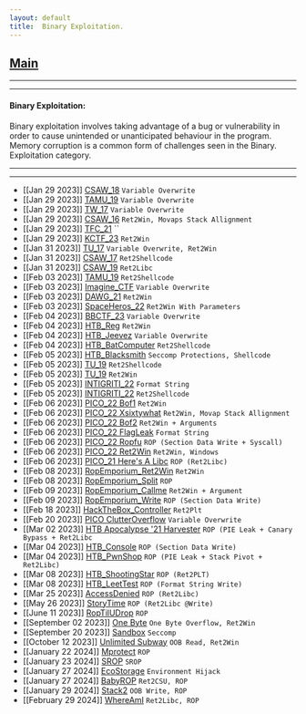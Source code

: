 ```yaml
---
layout: default
title:  Binary Exploitation.
---
```


<h2 class="menu-header" id="index"><a href="../../index.html">Main</a></h2>
<hr>

* * *
<h4 class="menu-header" id="binaryexp">Binary Exploitation:</h4>
Binary exploitation involves taking advantage of a bug or vulnerability in order to cause unintended or unanticipated behaviour in the program. Memory corruption is a common form of challenges seen in the Binary. Exploitation category.
<hr>
<hr>

- [[Jan 29 2023]] [CSAW_18](https://markuched13.github.io/posts/bof/boi.html) `Variable Overwrite`
- [[Jan 29 2023]] [TAMU_19](https://markuched13.github.io/posts/bof/pwn1.html) `Variable Overwrite`
- [[Jan 29 2023]] [TW_17](https://markuched13.github.io/posts/bof/justdoit.html) `Variable Overwrite`
- [[Jan 29 2023]] [CSAW_16](https://markuched13.github.io/posts/bof/warmup.html) `Ret2Win, Movaps Stack Allignment`
- [[Jan 29 2023]] [TFC_21](https://markuched13.github.io/posts/bof/secret.html) ``
- [[Jan 29 2023]] [KCTF_23](https://markuched13.github.io/posts/bof/chall.html) `Ret2Win`
- [[Jan 31 2023]] [TU_17](https://markuched13.github.io/posts/bof/vulnchat.html) `Variable Overwrite, Ret2Win`
- [[Jan 31 2023]] [CSAW_17](https://markuched13.github.io/posts/bof/pilot.html) `Ret2Shellcode`
- [[Jan 31 2023]] [CSAW_19](https://markuched13.github.io/posts/bof/babyboi.html) `Ret2Libc`
- [[Feb 03 2023]] [TAMU_19](https://markuched13.github.io/posts/bof/pwn3.html) `Ret2Shellcode`
- [[Feb 03 2023]] [Imagine_CTF](https://markuched13.github.io/posts/bof/stackoverflow.html) `Variable Overwrite`
- [[Feb 03 2023]] [DAWG_21](https://markuched13.github.io/posts/bof/bofit.html) `Ret2Win`
- [[Feb 03 2023]] [SpaceHeros_22](https://markuched13.github.io/posts/bof/vader.html) `Ret2Win With Parameters`
- [[Feb 04 2023]] [BBCTF_23](https://markuched13.github.io/posts/bof/ezpwn1.html) `Variable Overwrite`
- [[Feb 04 2023]] [HTB_Reg](https://markuched13.github.io/posts/bof/reg.html) `Ret2Win`
- [[Feb 04 2023]] [HTB_Jeevez](https://h4ckyou.github.io/posts/bof/posts/jeevez.html) `Variable Overwrite`
- [[Feb 04 2023]] [HTB_BatComputer](https://markuched13.github.io/posts/bof/bat.html) `Ret2Shellcode`
- [[Feb 05 2023]] [HTB_Blacksmith](https://markuched13.github.io/posts/bof/blacksmith.html) `Seccomp Protections, Shellcode`
- [[Feb 05 2023]] [TU_19](https://markuched13.github.io/posts/bof/shellme.html) `Ret2Shellcode`
- [[Feb 05 2023]] [TU_19](https://markuched13.github.io/posts/bof/thefirst.html) `Ret2Win`
- [[Feb 05 2023]] [INTIGRITI_22](https://markuched13.github.io/posts/bof/searchengine.html) `Format String`
- [[Feb 05 2023]] [INTIGRITI_22](https://markuched13.github.io/posts/bof/easyregister.html) `Ret2Shellcode`
- [[Feb 06 2023]] [PICO_22 Bof1](https://h4ckyou.github.io/posts/bof/posts/bof1.html) `Ret2Win`
- [[Feb 06 2023]] [PICO_22 Xsixtywhat](https://h4ckyou.github.io/posts/bof/posts/xsixtywhat.html) `Ret2Win, Movap Stack Allignment`
- [[Feb 06 2023]] [PICO_22 Bof2](https://h4ckyo.github.io/posts/bof/posts/bof2.html) `Ret2Win + Arguments`
- [[Feb 06 2023]] [PICO_22 FlagLeak](https://h4ckyou.github.io/posts/bof/posts/flagleak.html) `Format String`
- [[Feb 06 2023]] [PICO_22 Ropfu](https://h4ckyou.github.io/posts/bof/posts/ropfu.html) `ROP (Section Data Write + Syscall) `
- [[Feb 06 2023]] [PICO_22 Ret2Win](https://h4ckyou.github.io/posts/bof/posts/wine.html) `Ret2Win, Windows`
- [[Feb 06 2023]] [PICO_21 Here's A Libc](https://h4ckyou.github.io/posts/bof/posts/here's_a_libc.html) `ROP (Ret2Libc)`
- [[Feb 08 2023]] [RopEmporium_Ret2Win](https://markuched13.github.io/posts/bof/ret2win.html) `Ret2Win`
- [[Feb 08 2023]] [RopEmporium_Split](https://markuched13.github.io/posts/bof/split.html) `ROP`
- [[Feb 09 2023]] [RopEmporium_Callme](https://markuched13.github.io/posts/bof/callme.html) `Ret2Win + Argument`
- [[Feb 09 2023]] [RopEmporium_Write](https://markuched13.github.io/posts/bof/write.html) `ROP (Section Data Write)`
- [[Feb 18 2023]] [HackTheBox_Controller](https://markuched13.github.io/posts/bof/controller.html) `Ret2Plt`
- [[Feb 20 2023]] [PICO ClutterOverflow](https://markuched13.github.io/posts/bof/clutter.html) `Variable Overwrite`
- [[Mar 02 2023]] [HTB Apocalypse '21 Harvester](https://h4ckyou.github.io/posts/bof/posts/harvester.html) `ROP (PIE Leak + Canary Bypass + Ret2Libc`
- [[Mar 04 2023]] [HTB_Console](https://h4ckyou.github.io/posts/bof/posts/console.html) `ROP (Section Data Write)`
- [[Mar 04 2023]] [HTB_PwnShop](https://h4ckyou.github.io/posts/bof/posts/pwnshop.html) `ROP (PIE Leak + Stack Pivot + Ret2Libc)`
- [[Mar 08 2023]] [HTB_ShootingStar](https://h4ckyou.github.io/posts/bof/posts/shootingstar.html) `ROP (Ret2PLT)`
- [[Mar 08 2023]] [HTB_LeetTest](https://h4ckyou.github.io/posts/bof/posts/leettest.html) `ROP (Format String Write)`
- [[Mar 25 2023]] [AccessDenied](https://h4ckyou.github.io/posts/bof/posts/accessdenied.html) `ROP (Ret2Libc)`
- [[May 26 2023]] [StoryTime](https://h4ckyou.github.io/posts/bof/posts/storytime.html) `ROP (Ret2Libc @Write)`
- [[June 11 2023]] [RopTilUDrop](https://h4ckyou.github.io/posts/bof/posts/roptiludrop.html) `ROP `
- [[September 02 2023]] [One Byte](https://h4ckyou.github.io/posts/bof/posts/onebyte.html) `One Byte Overflow, Ret2Win`
- [[September 20 2023]] [Sandbox](https://h4ckyou.github.io/posts/bof/posts/sandbox.html) `Seccomp`
- [[October 12 2023]] [Unlimited Subway](https://h4ckyou.github.io/posts/bof/posts/unlimited_subway.html) `OOB Read, Ret2Win`
- [[January 22 2024]] [Mprotect](https://h4ckyou.github.io/posts/bof/posts/mprotect.html) `ROP`
- [[January 23 2024]] [SROP](https://h4ckyou.github.io/posts/bof/posts/srop.html) `SROP`
- [[January 27 2024]] [EcoStorage](https://h4ckyou.github.io/posts/bof/posts/ecostorage.html) `Environment Hijack`
- [[January 27 2024]] [BabyROP](https://h4ckyou.github.io/posts/bof/posts/babyrop.html) `Ret2CSU, ROP`
- [[January 29 2024]] [Stack2](https://h4ckyou.github.io/posts/bof/posts/stack2.html) `OOB Write, ROP`
- [[February 29 2024]] [WhereAmI](https://h4ckyou.github.io/posts/bof/posts/whereami.html) `Ret2Libc, ROP`
